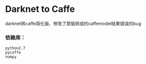 # Darknet to Caffe
darknet转caffe简化版、修改了原版转成的caffemodel结果错误的bug
### 依赖库：
    python2.7
    pycaffe
    numpy
    

